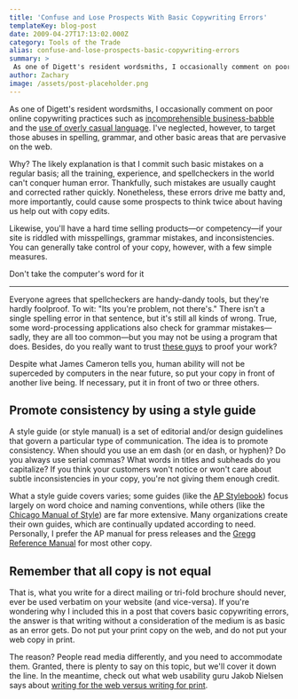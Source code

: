 ```yaml
---
title: 'Confuse and Lose Prospects With Basic Copywriting Errors'
templateKey: blog-post
date: 2009-04-27T17:13:02.000Z
category: Tools of the Trade
alias: confuse-and-lose-prospects-basic-copywriting-errors
summary: > 
 As one of Digett's resident wordsmiths, I occasionally comment on poor online copywriting practices such as incomprehensible business-babble and the use of overly casual language.
author: Zachary
image: /assets/post-placeholder.png
---
```


As one of Digett's resident wordsmiths, I occasionally comment on poor online copywriting practices such as [incomprehensible business-babble](/2008/10/31/coherence-is-more-than-three-syllable-word) and the [use of overly casual language](/2009/02/10/speak-queens-english). I've neglected, however, to target those abuses in spelling, grammar, and other basic areas that are pervasive on the web.

Why? The likely explanation is that I commit such basic mistakes on a regular basis; all the training, experience, and spellcheckers in the world can't conquer human error. Thankfully, such mistakes are usually caught and corrected rather quickly. Nonetheless, these errors drive me batty and, more importantly, could cause some prospects to think twice about having us help out with copy edits.

Likewise, you'll have a hard time selling products—or competency—if your site is riddled with misspellings, grammar mistakes, and inconsistencies. You can generally take control of your copy, however, with a few simple measures.

Don't take the computer's word for it  

----------------------------------------

Everyone agrees that spellcheckers are handy-dandy tools, but they're hardly foolproof. To wit: "Its you're problem, not there's." There isn't a single spelling error in that sentence, but it's still all kinds of wrong. True, some word-processing applications also check for grammar mistakes—sadly, they are all too common—but you may not be using a program that does. Besides, do you really want to trust [these guys](http://news.bbc.co.uk/2/shared/spl/hi/pop_ups/08/business_enl_1214411928/html/1.stm) to proof your work?

Despite what James Cameron tells you, human ability will not be superceded by computers in the near future, so put your copy in front of another live being. If necessary, put it in front of two or three others.

Promote consistency by using a style guide
------------------------------------------

A style guide (or style manual) is a set of editorial and/or design guidelines that govern a particular type of communication. The idea is to promote consistency. When should you use an em dash (or en dash, or hyphen)? Do you always use serial commas? What words in titles and subheads do you capitalize? If you think your customers won't notice or won't care about subtle inconsistencies in your copy, you're not giving them enough credit.

What a style guide covers varies; some guides (like the [AP Stylebook](http://www.apstylebook.com/)) focus largely on word choice and naming conventions, while others (like the [Chicago Manual of Style](http://www.chicagomanualofstyle.org/home.html)) are far more extensive. Many organizations create their own guides, which are continually updated according to need. Personally, I prefer the AP manual for press releases and the [Gregg Reference Manual](http://www.mhhe.com/business/buscom/gregg/) for most other copy.

Remember that all copy is not equal
-----------------------------------

That is, what you write for a direct mailing or tri-fold brochure should never, ever be used verbatim on your website (and vice-versa). If you're wondering why I included this in a post that covers basic copywriting errors, the answer is that writing without a consideration of the medium is as basic as an error gets. Do not put your print copy on the web, and do not put your web copy in print.

The reason? People read media differently, and you need to accommodate them. Granted, there is plenty to say on this topic, but we'll cover it down the line. In the meantime, check out what web usability guru Jakob Nielsen says about [writing for the web versus writing for print](http://www.useit.com/alertbox/print-vs-online-content.html).
